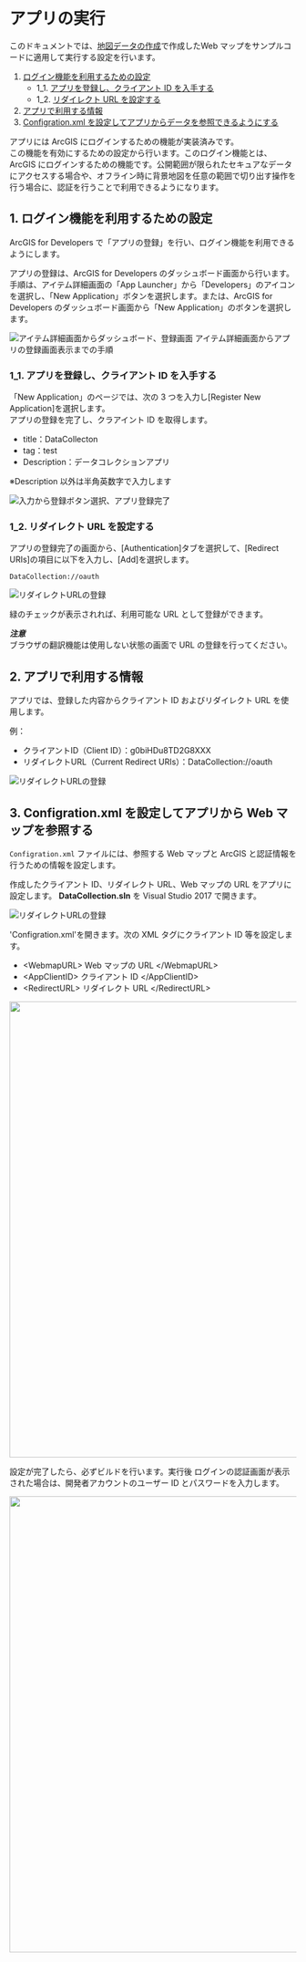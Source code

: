 # アプリの実行

このドキュメントでは、[地図データの作成](#)で作成したWeb マップをサンプルコードに適用して実行する設定を行います。

1.  [ログイン機能を利用するための設定](#1-ログイン機能を利用するための設定)
    - 1_1. [アプリを登録し、クライアント ID を入手する](#1_1-アプリを登録しクライアント-id-を入手する)
    - 1_2. [リダイレクト URL を設定する](#1_2-リダイレクト-url-を設定する)
1.  [アプリで利用する情報](#2-アプリで利用する情報)
1.  [Configration.xml を設定してアプリからデータを参照できるようにする](#3-configrationxml-を設定してアプリから-web-マップを参照できるようにする)

アプリには ArcGIS にログインするための機能が実装済みです。<br>
この機能を有効にするための設定から行います。このログイン機能とは、ArcGIS にログインするための機能です。公開範囲が限られたセキュアなデータにアクセスする場合や、オフライン時に背景地図を任意の範囲で切り出す操作を行う場合に、認証を行うことで利用できるようになります。

## 1. ログイン機能を利用するための設定

ArcGIS for Developers で「アプリの登録」を行い、ログイン機能を利用できるようにします。

アプリの登録は、ArcGIS for Developers のダッシュボード画面から行います。</br>
手順は、アイテム詳細画面の「App Launcher」から「Developers」のアイコンを選択し、「New Application」ボタンを選択します。または、ArcGIS for Developers のダッシュボード画面から「New Application」のボタンを選択します。

![アイテム詳細画面からダッシュボード、登録画面](https://s3-ap-northeast-1.amazonaws.com/apps.esrij.com/arcgis-dev/github/img/workshop/DataCollection/dc_devLauncher.gif)
アイテム詳細画面からアプリの登録画面表示までの手順

### 1_1. アプリを登録し、クライアント ID を入手する

「New Application」のページでは、次の 3 つを入力し[Register New Application]を選択します。</br>
アプリの登録を完了し、クラアイント ID を取得します。

* title：DataCollecton
* tag：test
* Description：データコレクションアプリ

※Description 以外は半角英数字で入力します

![入力から登録ボタン選択、アプリ登録完了](https://s3-ap-northeast-1.amazonaws.com/apps.esrij.com/arcgis-dev/github/img/workshop/DataCollection/dc_registration.gif)


### 1_2. リダイレクト URL を設定する

アプリの登録完了の画面から、[Authentication]タブを選択して、[Redirect URIs]の項目に以下を入力し、[Add]を選択します。

`DataCollection://oauth`

![リダイレクトURLの登録](https://s3-ap-northeast-1.amazonaws.com/apps.esrij.com/arcgis-dev/github/img/workshop/DataCollection/dc_redirectUrl.gif)

緑のチェックが表示されれば、利用可能な URL として登録ができます。

***注意***</br>
ブラウザの翻訳機能は使用しない状態の画面で URL の登録を行ってください。

## 2. アプリで利用する情報

アプリでは、登録した内容からクライアント ID およびリダイレクト URL を使用します。

例：
* クライアントID（Client ID）：g0biHDu8TD2G8XXX
* リダイレクトURL（Current Redirect URIs）：DataCollection://oauth

![リダイレクトURLの登録](https://s3-ap-northeast-1.amazonaws.com/apps.esrij.com/arcgis-dev/github/img/workshop/DataCollection/dc_credentialInf.png)

## 3. Configration.xml を設定してアプリから Web マップを参照する

`Configration.xml` ファイルには、参照する Web マップと ArcGIS と認証情報を行うための情報を設定します。</br>

作成したクライアント ID、リダイレクト URL、Web マップの URL をアプリに設定します。
**DataCollection.sln** を Visual Studio 2017 で開きます。

![リダイレクトURLの登録](https://s3-ap-northeast-1.amazonaws.com/apps.esrij.com/arcgis-dev/github/img/workshop/DataCollection/dc_startSln.gif)

'Configration.xml'を開きます。次の XML タグにクライアント ID 等を設定します。

* \<WebmapURL> Web マップの URL \</WebmapURL>
* \<AppClientID> クライアント ID \</AppClientID>
* \<RedirectURL> リダイレクト URL \</RedirectURL>

<div align="center">
 <img src="https://s3-ap-northeast-1.amazonaws.com/apps.esrij.com/arcgis-dev/github/img/workshop/DataCollection/dc_settingInfo.png" width="800px">
</div>

設定が完了したら、必ずビルドを行います。実行後 ログインの認証画面が表示された場合は、開発者アカウントのユーザー ID とパスワードを入力します。

<div align="center">
 <img src="https://s3-ap-northeast-1.amazonaws.com/apps.esrij.com/arcgis-dev/github/img/workshop/DataCollection/dc_startupApp.png" width="800px">
</div>
